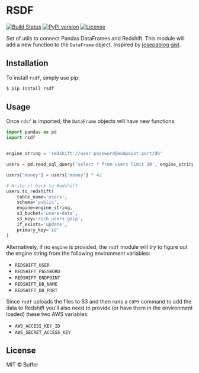 # RSDF

[![Build Status](https://travis-ci.com/bufferapp/rsdf.svg?branch=master)](https://travis-ci.com/bufferapp/rsdf)
[![PyPI version](https://badge.fury.io/py/rsdf.svg)](https://badge.fury.io/py/rsdf)
[![License](https://img.shields.io/github/license/mashape/apistatus.svg)](LICENSE)

Set of utils to connect Pandas DataFrames and Redshift. This module will add a
new function to the `DataFrame` object. Inspired by [josepablog gist](https://gist.github.com/josepablog/1ce154a45dc20348b6718804ac8ad0a5).

## Installation

To install `rsdf`, simply use pip:

```bash
$ pip install rsdf
```

## Usage

Once `rdsf` is imported, the `DataFrame` objects will have new functions:

```python
import pandas as pd
import rsdf


engine_string = 'redshift://user:password@endpoint:port/db'

users = pd.read_sql_query('select * from users limit 10', engine_string)

users['money'] = users['money'] * 42

# Write it back to Redshift
users.to_redshift(
    table_name='users',
    schema='public',
    engine=engine_string,
    s3_bucket='users-data',
    s3_key='rich_users.gzip',
    if_exists='update',
    primary_key='id'
)
```

Alternatively, if no `engine` is provided, the `rsdf` module will try to figure out the engine string from the following environment variables:

- `REDSHIFT_USER`
- `REDSHIFT_PASSWORD`
- `REDSHIFT_ENDPOINT`
- `REDSHIFT_DB_NAME`
- `REDSHIFT_DB_PORT`

Since `rsdf` uploads the files to S3 and then runs a `COPY` command to add the
data to Redshift you'll also need to provide (or have them in the environment
loaded) these two AWS variables:

- `AWS_ACCESS_KEY_ID`
- `AWS_SECRET_ACCESS_KEY`

## License

MIT © Buffer
